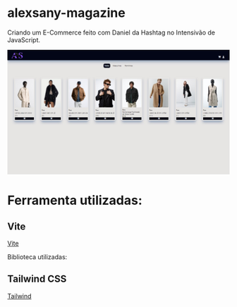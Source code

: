 # alexsany-magazine

Criando um E-Commerce feito com Daniel da Hashtag no Intensivão de JavaScript.

<img src="/assets/photo-disign/photo-projeto-1.jpg">

# Ferramenta utilizadas:

## Vite

[Vite](https://vitejs.dev/guide/)

Biblioteca utilizadas:

## Tailwind CSS

[Tailwind](https://tailwindui.com/documentation#requirements)

